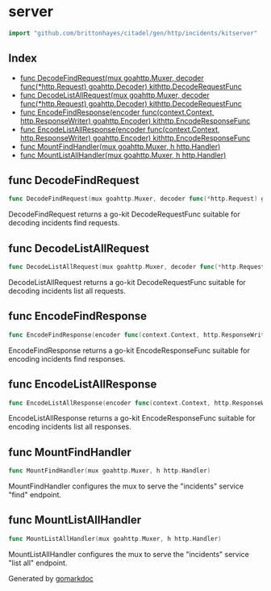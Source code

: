 <!-- Code generated by gomarkdoc. DO NOT EDIT -->

# server

```go
import "github.com/brittonhayes/citadel/gen/http/incidents/kitserver"
```

## Index

- [func DecodeFindRequest(mux goahttp.Muxer, decoder func(*http.Request) goahttp.Decoder) kithttp.DecodeRequestFunc](<#func-decodefindrequest>)
- [func DecodeListAllRequest(mux goahttp.Muxer, decoder func(*http.Request) goahttp.Decoder) kithttp.DecodeRequestFunc](<#func-decodelistallrequest>)
- [func EncodeFindResponse(encoder func(context.Context, http.ResponseWriter) goahttp.Encoder) kithttp.EncodeResponseFunc](<#func-encodefindresponse>)
- [func EncodeListAllResponse(encoder func(context.Context, http.ResponseWriter) goahttp.Encoder) kithttp.EncodeResponseFunc](<#func-encodelistallresponse>)
- [func MountFindHandler(mux goahttp.Muxer, h http.Handler)](<#func-mountfindhandler>)
- [func MountListAllHandler(mux goahttp.Muxer, h http.Handler)](<#func-mountlistallhandler>)


## func DecodeFindRequest

```go
func DecodeFindRequest(mux goahttp.Muxer, decoder func(*http.Request) goahttp.Decoder) kithttp.DecodeRequestFunc
```

DecodeFindRequest returns a go\-kit DecodeRequestFunc suitable for decoding incidents find requests\.

## func DecodeListAllRequest

```go
func DecodeListAllRequest(mux goahttp.Muxer, decoder func(*http.Request) goahttp.Decoder) kithttp.DecodeRequestFunc
```

DecodeListAllRequest returns a go\-kit DecodeRequestFunc suitable for decoding incidents list all requests\.

## func EncodeFindResponse

```go
func EncodeFindResponse(encoder func(context.Context, http.ResponseWriter) goahttp.Encoder) kithttp.EncodeResponseFunc
```

EncodeFindResponse returns a go\-kit EncodeResponseFunc suitable for encoding incidents find responses\.

## func EncodeListAllResponse

```go
func EncodeListAllResponse(encoder func(context.Context, http.ResponseWriter) goahttp.Encoder) kithttp.EncodeResponseFunc
```

EncodeListAllResponse returns a go\-kit EncodeResponseFunc suitable for encoding incidents list all responses\.

## func MountFindHandler

```go
func MountFindHandler(mux goahttp.Muxer, h http.Handler)
```

MountFindHandler configures the mux to serve the "incidents" service "find" endpoint\.

## func MountListAllHandler

```go
func MountListAllHandler(mux goahttp.Muxer, h http.Handler)
```

MountListAllHandler configures the mux to serve the "incidents" service "list all" endpoint\.



Generated by [gomarkdoc](<https://github.com/princjef/gomarkdoc>)
